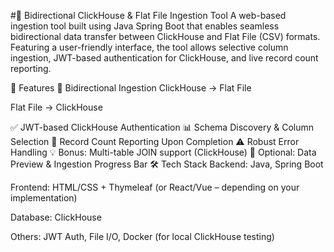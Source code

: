
#🔁 Bidirectional ClickHouse & Flat File Ingestion Tool
A web-based ingestion tool built using Java Spring Boot that enables seamless bidirectional data transfer between ClickHouse and Flat File (CSV) formats. Featuring a user-friendly interface, the tool allows selective column ingestion, JWT-based authentication for ClickHouse, and live record count reporting.

🚀 Features
🔁 Bidirectional Ingestion
ClickHouse → Flat File

Flat File → ClickHouse

✅ JWT-based ClickHouse Authentication
📊 Schema Discovery & Column Selection
📝 Record Count Reporting Upon Completion
⚠️ Robust Error Handling
💡 Bonus: Multi-table JOIN support (ClickHouse)
👀 Optional: Data Preview & Ingestion Progress Bar
🛠️ Tech Stack
Backend: Java, Spring Boot

Frontend: HTML/CSS + Thymeleaf (or React/Vue – depending on your implementation)

Database: ClickHouse

Others: JWT Auth, File I/O, Docker (for local ClickHouse testing)

